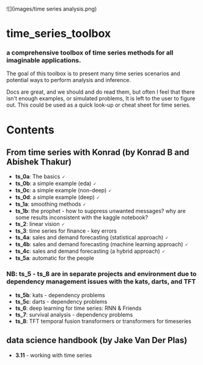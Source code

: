 ![](images/time series analysis.png)
# time_series_toolbox
### a comprehensive toolbox of time series methods for all imaginable applications.

The goal of this toolbox is to present many time series scenarios and potential ways to perform analysis and 
inference. 

Docs are great, and we should and do read them, but often I feel that there isn't enough examples, or simulated 
problems, It is left to the user to figure out. This could be used as a quick look-up or cheat sheet for 
time series.

# Contents
## From time series with Konrad (by Konrad B and Abishek Thakur)
- **ts_0a**: The basics 🗸
- **ts_0b**: a simple example (eda) 🗸
- **ts_0c**: a simple example (non-deep) 🗸
- **ts_0d**: a simple example (deep) 🗸
- **ts_1a**: smoothing methods 🗸
- **ts_1b**: the prophet - how to suppress unwanted messages? why are some results inconsistent with the kaggle notebook?
- **ts_2**: linear vision 🗸
- **ts_3**: time series for finance - key errors
- **ts_4a**: sales and demand forecasting (statistical approach) 🗸
- **ts_4b**: sales and demand forecasting (machine learning approach) 🗸
- **ts_4c**: sales and demand forecasting (a hybrid approach) 🗸
- **ts_5a**: automatic for the people

### NB: ts_5 - ts_8 are in separate projects and environment due to dependency management issues with the kats, darts, and TFT
- **ts_5b**: kats - dependency problems
- **ts_5c**: darts - dependency problems
- **ts_6**: deep learning for time series: RNN & Friends
- **ts_7**: survival analysis - dependency problems
- **ts_8**: TFT temporal fusion transformers or transformers for timeseries

## data science handbook (by Jake Van Der Plas)
- **3.11** - working with time series
